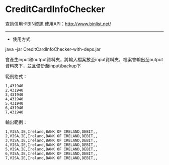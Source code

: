 # CreditCardInfoChecker

查詢信用卡BIN資訊
使用API：http://www.binlist.net/

---------------------------------------------------------

- 使用方式

java -jar CreditCardInfoChecker-with-deps.jar

會產生input和output資料夾，將輸入檔案放至input資料夾，檔案會輸出至output資料夾下，並且備份至input\backup下

範例格式：

    1,431940
    2,431940
    3,431940
    4,431940
    5,431940
    6,431940
    7,431940

輸出範例：

    1,VISA,IE,Ireland,BANK OF IRELAND,DEBIT,,
    2,VISA,IE,Ireland,BANK OF IRELAND,DEBIT,,
    3,VISA,IE,Ireland,BANK OF IRELAND,DEBIT,,
    4,VISA,IE,Ireland,BANK OF IRELAND,DEBIT,,
    5,VISA,IE,Ireland,BANK OF IRELAND,DEBIT,,
    6,VISA,IE,Ireland,BANK OF IRELAND,DEBIT,,
    7,VISA,IE,Ireland,BANK OF IRELAND,DEBIT,,
